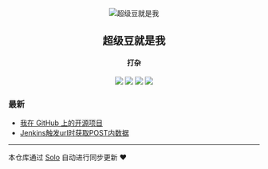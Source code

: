 <p align="center"><img alt="超级豆就是我" src="https://static.b3log.org/images/brand/solo-32.png"></p><h2 align="center">
超级豆就是我
</h2>

<h4 align="center">打杂</h4>
<p align="center"><a title="超级豆就是我" target="_blank" href="https://github.com/ofEver/solo-blog"><img src="https://img.shields.io/github/last-commit/ofEver/solo-blog.svg?style=flat-square&color=FF9900"></a>
<a title="GitHub repo size in bytes" target="_blank" href="https://github.com/ofEver/solo-blog"><img src="https://img.shields.io/github/repo-size/ofEver/solo-blog.svg?style=flat-square"></a>
<a title="Solo Version" target="_blank" href="https://github.com/b3log/solo/releases"><img src="https://img.shields.io/badge/solo-3.6.4-f1e05a.svg?style=flat-square&color=blueviolet"></a>
<a title="Hits" target="_blank" href="https://github.com/b3log/hits"><img src="https://hits.b3log.org/ofEver/solo-blog.svg"></a></p>

### 最新

* [我在 GitHub 上的开源项目](http://blog.sstar.xin/my-github-repos)
* [Jenkins触发url时获取POST内数据](http://blog.sstar.xin/articles/2019/08/30/1567137140452.html)



---

本仓库通过 [Solo](https://github.com/b3log/solo) 自动进行同步更新 ❤️ 
